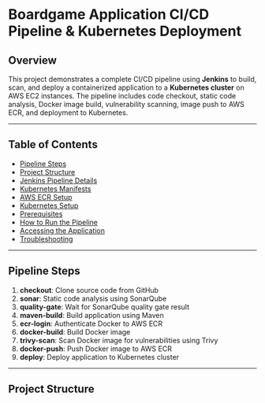 # Boardgame Application CI/CD Pipeline & Kubernetes Deployment

## Overview

This project demonstrates a complete CI/CD pipeline using **Jenkins** to build, scan, and deploy a containerized application to a **Kubernetes cluster** on AWS EC2 instances. The pipeline includes code checkout, static code analysis, Docker image build, vulnerability scanning, image push to AWS ECR, and deployment to Kubernetes.

---

## Table of Contents

- [Pipeline Steps](#pipeline-steps)
- [Project Structure](#project-structure)
- [Jenkins Pipeline Details](#jenkins-pipeline-details)
- [Kubernetes Manifests](#kubernetes-manifests)
- [AWS ECR Setup](#aws-ecr-setup)
- [Kubernetes Setup](#kubernetes-setup)
- [Prerequisites](#prerequisites)
- [How to Run the Pipeline](#how-to-run-the-pipeline)
- [Accessing the Application](#accessing-the-application)
- [Troubleshooting](#troubleshooting)

---

## Pipeline Steps

1. **checkout**: Clone source code from GitHub
2. **sonar**: Static code analysis using SonarQube
3. **quality-gate**: Wait for SonarQube quality gate result
4. **maven-build**: Build application using Maven
5. **ecr-login**: Authenticate Docker to AWS ECR
6. **docker-build**: Build Docker image
7. **trivy-scan**: Scan Docker image for vulnerabilities using Trivy
8. **docker-push**: Push Docker image to AWS ECR
9. **deploy**: Deploy application to Kubernetes cluster

---

## Project Structure
